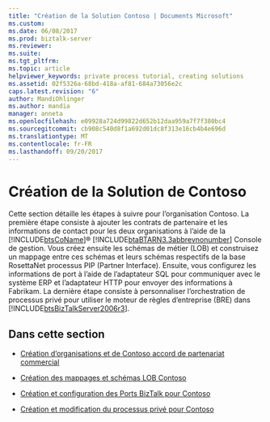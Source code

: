 ```yaml
---
title: "Création de la Solution Contoso | Documents Microsoft"
ms.custom: 
ms.date: 06/08/2017
ms.prod: biztalk-server
ms.reviewer: 
ms.suite: 
ms.tgt_pltfrm: 
ms.topic: article
helpviewer_keywords: private process tutorial, creating solutions
ms.assetid: 02f5326a-68bd-418a-af81-684a73056e2c
caps.latest.revision: "6"
author: MandiOhlinger
ms.author: mandia
manager: anneta
ms.openlocfilehash: e09928a724d99822d652b12daa959a7f7f380bc4
ms.sourcegitcommit: cb908c540d8f1a692d01dc8f313e16cb4b4e696d
ms.translationtype: MT
ms.contentlocale: fr-FR
ms.lasthandoff: 09/20/2017
---
```

# <a name="creating-the-contoso-solution"></a>Création de la Solution de Contoso
Cette section détaille les étapes à suivre pour l’organisation Contoso. La première étape consiste à ajouter les contrats de partenaire et les informations de contact pour les deux organisations à l’aide de la [!INCLUDE[btsCoName](../../includes/btsconame-md.md)]® [!INCLUDE[btaBTARN3.3abbrevnonumber](../../includes/btabtarn3-3abbrevnonumber-md.md)] Console de gestion. Vous créez ensuite les schémas de métier (LOB) et construisez un mappage entre ces schémas et leurs schémas respectifs de la base RosettaNet processus PIP (Partner Interface). Ensuite, vous configurez les informations de port à l’aide de l’adaptateur SQL pour communiquer avec le système ERP et l’adaptateur HTTP pour envoyer des informations à Fabrikam. La dernière étape consiste à personnaliser l’orchestration de processus privé pour utiliser le moteur de règles d’entreprise (BRE) dans [!INCLUDE[btsBizTalkServer2006r3](../../includes/btsbiztalkserver2006r3-md.md)].  
  
## <a name="in-this-section"></a>Dans cette section  
  
-   [Création d’organisations et de Contoso accord de partenariat commercial](../../adapters-and-accelerators/accelerator-rosettanet/creating-organizations-and-trading-partner-agreement-for-contoso.md)  
  
-   [Création des mappages et schémas LOB Contoso](../../adapters-and-accelerators/accelerator-rosettanet/creating-the-contoso-lob-schemas-and-maps.md)  
  
-   [Création et configuration des Ports BizTalk pour Contoso](../../adapters-and-accelerators/accelerator-rosettanet/creating-and-configuring-biztalk-ports-for-contoso.md)  
  
-   [Création et modification du processus privé pour Contoso](../../adapters-and-accelerators/accelerator-rosettanet/creating-and-modifying-the-private-process-for-contoso.md)